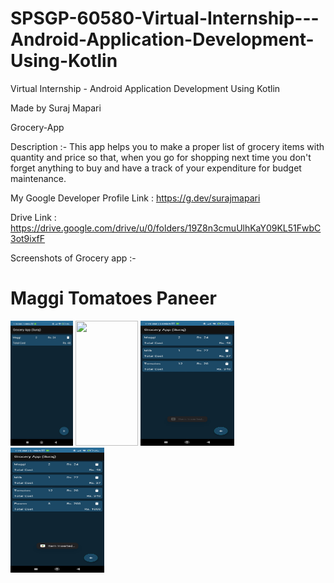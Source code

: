 # SPSGP-60580-Virtual-Internship---Android-Application-Development-Using-Kotlin
Virtual Internship - Android Application Development Using Kotlin

Made by Suraj Mapari

Grocery-App

Description :- This app helps you to make a proper list of grocery items with quantity and price so that, 
when you go for shopping next time you don't forget anything to buy and have a track of your expenditure for budget maintenance.

My Google Developer Profile Link : https://g.dev/surajmapari

Drive Link : https://drive.google.com/drive/u/0/folders/19Z8n3cmuUlhKaY09KL51FwbC3ot9ixfF 

Screenshots of Grocery app :-
# Maggi Tomatoes Paneer
<img src = "https://github.com/smartinternz02/SPSGP-60580-Virtual-Internship---Android-Application-Development-Using-Kotlin/blob/master/Media/maggi.png" width="100" height = "200" >

<img src = "https://drive.google.com/drive/u/0/folders/19Z8n3cmuUlhKaY09KL51FwbC3ot9ixfF" width="100" height = "200" >

<img src = "https://github.com/smartinternz02/SPSGP-60580-Virtual-Internship---Android-Application-Development-Using-Kotlin/blob/master/Media/Tomatoes.png" width="150" height = "200" >

<img src = "https://github.com/smartinternz02/SPSGP-60580-Virtual-Internship---Android-Application-Development-Using-Kotlin/blob/master/Media/Paneer.png" width="150" height = "200" >
